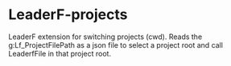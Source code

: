 # LeaderF-projects
LeaderF extension for switching projects (cwd). Reads the g:Lf_ProjectFilePath as a json file
to select a project root and call LeaderfFile in that project root.
